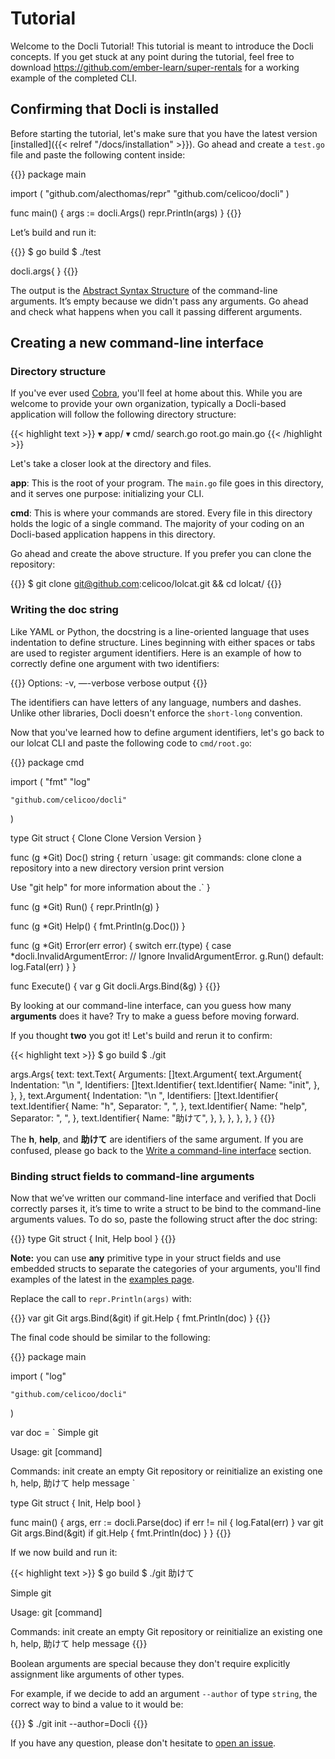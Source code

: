 # Tutorial

Welcome to the Docli Tutorial! This tutorial is meant to introduce the Docli concepts. If you get stuck at any point during the tutorial, feel free to download https://github.com/ember-learn/super-rentals for a working example of the completed CLI.

## Confirming that Docli is installed

Before starting the tutorial, let's make sure that you have the latest version [installed]({{< relref "/docs/installation" >}}). Go ahead and create a `test.go` file and paste the following content inside:

{{<highlight go>}}
package main

import (
	"github.com/alecthomas/repr"
	"github.com/celicoo/docli"
)

func main() {
  args := docli.Args()
  repr.Println(args)
}
{{</highlight>}}

Let’s build and run it:

{{<highlight text>}}
$ go build
$ ./test

docli.args{
}
{{</highlight>}}

The output is the [Abstract Syntax Structure](https://en.wikipedia.org/wiki/Abstract_syntax_tree) of the command-line arguments. It’s empty because we didn't pass any arguments. Go ahead and check what happens when you call it passing different arguments.

## Creating a new command-line interface

### Directory structure

If you've ever used [Cobra](http://cobra.dev), you'll feel at home about this. While you are welcome to provide your own organization, typically a Docli-based application will follow the following directory structure:

{{< highlight text >}}
▾ app/
  ▾ cmd/
    search.go
    root.go
  main.go
{{< /highlight >}}

Let's take a closer look at the directory and files.

**app**: This is the root of your program. The `main.go` file goes in this directory, and it serves one purpose: initializing your CLI.

**cmd**: This is where your commands are stored. Every file in this directory holds the logic of a single command. The majority of your coding on an Docli-based application happens in this directory.

Go ahead and create the above structure. If you prefer you can clone the repository:

{{<highlight bash>}}
$ git clone git@github.com:celicoo/lolcat.git && cd lolcat/
{{</highlight>}}

### Writing the doc string

Like YAML or Python, the docstring is a line-oriented language that uses indentation to define structure. Lines beginning with either spaces or tabs are used to register argument identifiers. Here is an example of how to correctly define one argument with two identifiers:

{{<highlight text>}}
Options:
  -v, —-verbose     verbose output
{{</highlight>}}

The identifiers can have letters of any language, numbers and dashes. Unlike other libraries, Docli doesn't enforce the `short-long` convention.

Now that you've learned how to define argument identifiers, let's go back to our lolcat CLI and paste the following code to `cmd/root.go`:

{{<highlight go>}}
package cmd

import (
	"fmt"
	"log"

	"github.com/celicoo/docli"
)

type Git struct {
	Clone   Clone
	Version Version
}

func (g *Git) Doc() string {
	return `usage: git <command>
commands:
  clone    clone a repository into a new directory
  version  print version
	
Use "git <command> help" for more information about the <command>.`
}

func (g *Git) Run() {
	repr.Println(g)
}

func (g *Git) Help() {
	fmt.Println(g.Doc())
}

func (g *Git) Error(err error) {
	switch err.(type) {
	case *docli.InvalidArgumentError:
		// Ignore InvalidArgumentError.
		g.Run()
	default:
		log.Fatal(err)
	}
}

func Execute() {
	var g Git
	docli.Args.Bind(&g)
}
{{</highlight>}}

By looking at our command-line interface, can you guess how many **arguments** does it have? Try to make a guess before moving forward.

If you thought **two** you got it! Let's build and rerun it to confirm:

{{< highlight text >}}
$ go build
$ ./git

args.Args{
  text: text.Text{
    Arguments: []text.Argument{
      text.Argument{
        Indentation: "\n     ",
        Identifiers: []text.Identifier{
          text.Identifier{
            Name: "init",
          },
        },
      },
      text.Argument{
        Indentation: "\n  ",
        Identifiers: []text.Identifier{
          text.Identifier{
            Name: "h",
            Separator: ", ",
          },
          text.Identifier{
            Name: "help",
            Separator: ", ",
          },
          text.Identifier{
            Name: "助けて",
          },
        },
      },
    },
  },
}
{{</highlight>}}

The **h**, **help**, and **助けて** are identifiers of the same argument. If you are confused, please go back to the [Write a command-line interface](#write-a-command-line-interface) section.

### Binding struct fields to command-line arguments

Now that we’ve written our command-line interface and verified that Docli correctly parses it, it’s time to write a struct to be bind to the command-line arguments values. To do so, paste the following struct after the doc string:

{{<highlight go>}}
type Git struct {
	Init,
	Help bool
}
{{</highlight>}}

**Note:** you can use **any** primitive type in your struct fields and use embedded structs to separate the categories of your arguments, you'll find examples of the latest in the [examples page](https://github.com/celicoo/docli/tree/master/examples).

Replace the call to `repr.Println(args)` with:

{{<highlight go>}}
var git Git
args.Bind(&git)
if git.Help {
    fmt.Println(doc)
}
{{</highlight>}}

The final code should be similar to the following:

{{<highlight go>}}
package main

import (
	"log"

	"github.com/celicoo/docli"
)

var doc = `
Simple git

Usage: git [command]

Commands:
     init         create an empty Git repository or reinitialize an existing one
  h, help, 助けて  help message
`

type Git struct {
	Init,
	Help bool
}

func main() {
	args, err := docli.Parse(doc)
	if err != nil {
		log.Fatal(err)
	}
    var git Git
    args.Bind(&git)
    if git.Help {
        fmt.Println(doc)
    }
}
{{</highlight>}}

If we now build and run it:

{{< highlight text >}}
$ go build
$ ./git 助けて

Simple git

Usage: git [command]

Commands:
     init         create an empty Git repository or reinitialize an existing one
  h, help, 助けて  help message
{{</highlight>}}

Boolean arguments are special because they don't require explicitly assignment like arguments of other types.

For example, if we decide to add an argument `--author` of type `string`, the correct way to bind a value to it would be:

{{<highlight text>}}
$ ./git init --author=Docli
{{</highlight>}}

If you have any question, please don't hesitate to [open an issue](https://github.com/celicoo/docli/issues).

<!-- ## Concepts

Docli resolves around Commands and Arguments, you will see that those two abstractions are all you need to create more powerful abstractions.

### Commands

Commands represent actions, and they should be named as verbs. 

### Arguments

Lorem Ipsum..... -->

<!-- ## Help Command

Cobra automatically adds a help command to your application when you have subcommands. This will be called when a user runs ‘app help’. Additionally, help will also support all other commands as input. Say, for instance, you have a command called ‘create’ without any additional configuration; Cobra will work when ‘app help create’ is called. Every command will automatically have the ‘–help’ flag added. -->
